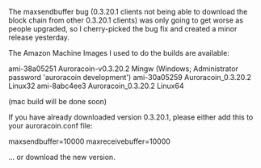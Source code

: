 The maxsendbuffer bug (0.3.20.1 clients not being able to download the block chain from other 0.3.20.1 clients) was only going to get
worse as people upgraded, so I cherry-picked the bug fix and created a minor release yesterday.

The Amazon Machine Images I used to do the builds are available:

  ami-38a05251   Auroracoin-v0.3.20.2 Mingw    (Windows; Administrator password 'auroracoin development')
  ami-30a05259   Auroracoin_0.3.20.2 Linux32
  ami-8abc4ee3   Auroracoin_0.3.20.2 Linux64

(mac build will be done soon)

If you have already downloaded version 0.3.20.1, please either add this to your auroracoin.conf file:

  maxsendbuffer=10000
  maxreceivebuffer=10000

... or download the new version.
